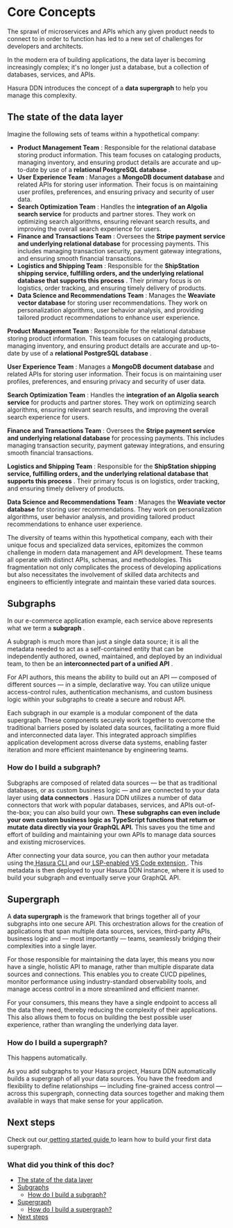 # Core Concepts

The sprawl of microservices and APIs which any given product needs to connect to in order to function has led to a new
set of challenges for developers and architects.

In the modern era of building applications, the data layer is becoming increasingly complex; it's no longer just a
database, but a collection of databases, services, and APIs.

Hasura DDN introduces the concept of a **data supergraph** to help you manage this complexity.

## The state of the data layer​

Imagine the following sets of teams within a hypothetical company:

- **Product Management Team** : Responsible for the relational database storing product information. This team focuses on
cataloging products, managing inventory, and ensuring product details are accurate and up-to-date by use of a **relational PostgreSQL database** .
- **User Experience Team** : Manages a **MongoDB document database** and related APIs for storing user information. Their
focus is on maintaining user profiles, preferences, and ensuring privacy and security of user data.
- **Search Optimization Team** : Handles the **integration of an Algolia search service** for products and partner
stores. They work on optimizing search algorithms, ensuring relevant search results, and improving the overall search
experience for users.
- **Finance and Transactions Team** : Oversees the **Stripe payment service and underlying relational database** for
processing payments. This includes managing transaction security, payment gateway integrations, and ensuring smooth
financial transactions.
- **Logistics and Shipping Team** : Responsible for the **ShipStation shipping service, fulfilling orders, and the
underlying relational database that supports this process** . Their primary focus is on logistics, order tracking, and
ensuring timely delivery of products.
- **Data Science and Recommendations Team** : Manages the **Weaviate vector database** for storing user recommendations.
They work on personalization algorithms, user behavior analysis, and providing tailored product recommendations to
enhance user experience.


 **Product Management Team** : Responsible for the relational database storing product information. This team focuses on
cataloging products, managing inventory, and ensuring product details are accurate and up-to-date by use of a **relational PostgreSQL database** .

 **User Experience Team** : Manages a **MongoDB document database** and related APIs for storing user information. Their
focus is on maintaining user profiles, preferences, and ensuring privacy and security of user data.

 **Search Optimization Team** : Handles the **integration of an Algolia search service** for products and partner
stores. They work on optimizing search algorithms, ensuring relevant search results, and improving the overall search
experience for users.

 **Finance and Transactions Team** : Oversees the **Stripe payment service and underlying relational database** for
processing payments. This includes managing transaction security, payment gateway integrations, and ensuring smooth
financial transactions.

 **Logistics and Shipping Team** : Responsible for the **ShipStation shipping service, fulfilling orders, and the
underlying relational database that supports this process** . Their primary focus is on logistics, order tracking, and
ensuring timely delivery of products.

 **Data Science and Recommendations Team** : Manages the **Weaviate vector database** for storing user recommendations.
They work on personalization algorithms, user behavior analysis, and providing tailored product recommendations to
enhance user experience.

The diversity of teams within this hypothetical company, each with their unique focus and specialized data services,
epitomizes the common challenge in modern data management and API development. These teams all operate with distinct
APIs, schemas, and methodologies. This fragmentation not only complicates the process of developing applications but
also necessitates the involvement of skilled data architects and engineers to efficiently integrate and maintain these
varied data sources.

## Subgraphs​

In our e-commerce application example, each service above represents what we term a **subgraph** .

A subgraph is much more than just a single data source; it is all the metadata needed to act as a self-contained entity
that can be independently authored, owned, maintained, and deployed by an individual team, to then be an **interconnected part of a unified API** .

For API authors, this means the ability to build out an API — composed of different sources — in a simple, declarative
way. You can utilize unique access-control rules, authentication mechanisms, and custom business logic within your
subgraphs to create a secure and robust API.

Each subgraph in our example is a modular component of the data supergraph. These components securely work together to
overcome the traditional barriers posed by isolated data sources, facilitating a more fluid and interconnected data
layer. This integrated approach simplifies application development across diverse data systems, enabling faster
iteration and more efficient maintenance by engineering teams.

### How do I build a subgraph?​

Subgraphs are composed of related data sources — be that as traditional databases, or as custom business logic — and are
connected to your data layer using **data connectors** . Hasura DDN utilizes a number of data
connectors that work with popular databases, services, and APIs out-of-the-box; you can also build your own. **These
subgraphs can even include your own custom business logic as TypeScript functions that return or mutate data directly
via your GraphQL API.** This saves you the time and effort of building and maintaining your own APIs to manage data
sources and existing microservices.

After connecting your data source, you can then author your metadata using the[ Hasura CLI ](https://hasura.io/docs/3.0/cli/overview/)and our[ LSP-enabled VS Code extension ](https://marketplace.visualstudio.com/items?itemName=HasuraHQ.hasura). This metadata is
then deployed to your Hasura DDN instance, where it is used to build your subgraph and eventually serve your GraphQL
API.

## Supergraph​

A **data supergraph** is the framework that brings together all of your subgraphs into one secure API. This
orchestration allows for the creation of applications that span multiple data sources, services, third-party APIs,
business logic and — most importantly — teams, seamlessly bridging their complexities into a single layer.

For those responsible for maintaining the data layer, this means you now have a single, holistic API to manage, rather
than multiple disparate data sources and connections. This enables you to create CI/CD pipelines, monitor performance
using industry-standard observability tools, and manage access control in a more streamlined and efficient manner.

For your consumers, this means they have a single endpoint to access all the data they need, thereby reducing the
complexity of their applications. This also allows them to focus on building the best possible user experience, rather
than wrangling the underlying data layer.

### How do I build a supergraph?​

This happens automatically.

As you add subgraphs to your Hasura project, Hasura DDN automatically builds a supergraph of all your data sources. You
have the freedom and flexibility to define relationships — including fine-grained access control — across this
supergraph, connecting data sources together and making them available in ways that make sense for your application.

## Next steps​

Check out our[ getting started guide ](https://hasura.io/docs/3.0/getting-started/local-dev/)to learn how to build your first data supergraph.

### What did you think of this doc?

- [ The state of the data layer ](https://hasura.io/docs/3.0/basics/core-concepts/#the-state-of-the-data-layer)
- [ Subgraphs ](https://hasura.io/docs/3.0/basics/core-concepts/#subgraphs)
    - [ How do I build a subgraph? ](https://hasura.io/docs/3.0/basics/core-concepts/#how-do-i-build-a-subgraph)
- [ Supergraph ](https://hasura.io/docs/3.0/basics/core-concepts/#supergraph)
    - [ How do I build a supergraph? ](https://hasura.io/docs/3.0/basics/core-concepts/#how-do-i-build-a-supergraph)
- [ Next steps ](https://hasura.io/docs/3.0/basics/core-concepts/#next-steps)
